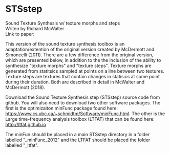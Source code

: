 # STSstep
Sound Texture Synthesis w/ texture morphs and steps <br>
Writen by Richard McWalter <br>
Link to paper: <br>

This version of the sound texture synthesis toolbox is an adaptation/extention of the original version created by McDermott and Simoncelli (2011).  There are a few difference from the original version, which are presented below, in addition to the the inclusion of the ability to synthesize "texture morphs" and "texture steps".  Texture morphs are generated from statitsics sampled at points on a line between two textures.  Texture steps are textures that contain changes in statisics at some point during their duration.  Both are described in detail in McWalter and McDermott (2018).

Download the Sound Texture Synthesis step (STSstep) source code from github.  You will also need to download two other software packages.  The first is the optimizaiton minFunc package found here: https://www.cs.ubc.ca/~schmidtm/Software/minFunc.html.  The other is the Large time-frequency analysis toolbox (LTFAT) that can be found here: http://ltfat.github.io

The minFun should be placed in a main STSstep directory in a folder labelled "\_minFunc_2012" and the LTFAT should be placed the folder labelled "\_ltfat".
